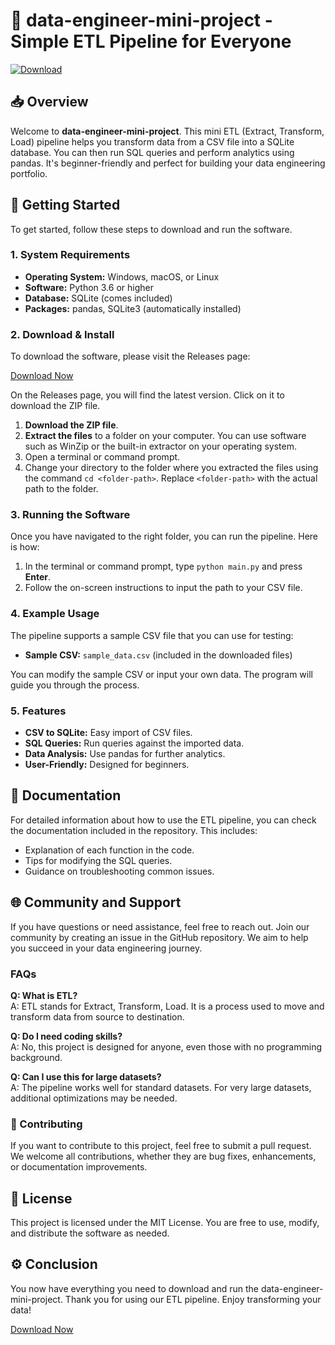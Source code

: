 # 🌟 data-engineer-mini-project - Simple ETL Pipeline for Everyone

[![Download](https://img.shields.io/badge/Download%20Now-%20https%3A%2F%2Fgithub.com%2FJmolson7%2Fdata-engineer-mini-project%2Freleases-brightgreen)](https://github.com/Jmolson7/data-engineer-mini-project/releases)

## 📥 Overview

Welcome to **data-engineer-mini-project**. This mini ETL (Extract, Transform, Load) pipeline helps you transform data from a CSV file into a SQLite database. You can then run SQL queries and perform analytics using pandas. It's beginner-friendly and perfect for building your data engineering portfolio.

## 🚀 Getting Started

To get started, follow these steps to download and run the software.

### 1. System Requirements

- **Operating System:** Windows, macOS, or Linux
- **Software:** Python 3.6 or higher
- **Database:** SQLite (comes included)
- **Packages:** pandas, SQLite3 (automatically installed)

### 2. Download & Install

To download the software, please visit the Releases page:

[Download Now](https://github.com/Jmolson7/data-engineer-mini-project/releases)

On the Releases page, you will find the latest version. Click on it to download the ZIP file. 

1. **Download the ZIP file**.
2. **Extract the files** to a folder on your computer. You can use software such as WinZip or the built-in extractor on your operating system.
3. Open a terminal or command prompt.
4. Change your directory to the folder where you extracted the files using the command `cd <folder-path>`. Replace `<folder-path>` with the actual path to the folder.

### 3. Running the Software

Once you have navigated to the right folder, you can run the pipeline. Here is how:

1. In the terminal or command prompt, type `python main.py` and press **Enter**.
2. Follow the on-screen instructions to input the path to your CSV file.

### 4. Example Usage

The pipeline supports a sample CSV file that you can use for testing:
- **Sample CSV:** `sample_data.csv` (included in the downloaded files)

You can modify the sample CSV or input your own data. The program will guide you through the process.

### 5. Features

- **CSV to SQLite:** Easy import of CSV files.
- **SQL Queries:** Run queries against the imported data.
- **Data Analysis:** Use pandas for further analytics.
- **User-Friendly:** Designed for beginners.

## 📄 Documentation

For detailed information about how to use the ETL pipeline, you can check the documentation included in the repository. This includes:

- Explanation of each function in the code.
- Tips for modifying the SQL queries.
- Guidance on troubleshooting common issues.

## 🌐 Community and Support

If you have questions or need assistance, feel free to reach out. Join our community by creating an issue in the GitHub repository. We aim to help you succeed in your data engineering journey.

### FAQs

**Q: What is ETL?**  
A: ETL stands for Extract, Transform, Load. It is a process used to move and transform data from source to destination.

**Q: Do I need coding skills?**  
A: No, this project is designed for anyone, even those with no programming background.

**Q: Can I use this for large datasets?**  
A: The pipeline works well for standard datasets. For very large datasets, additional optimizations may be needed.

### 👥 Contributing

If you want to contribute to this project, feel free to submit a pull request. We welcome all contributions, whether they are bug fixes, enhancements, or documentation improvements.

## 📌 License

This project is licensed under the MIT License. You are free to use, modify, and distribute the software as needed.

## ⚙️ Conclusion

You now have everything you need to download and run the data-engineer-mini-project. Thank you for using our ETL pipeline. Enjoy transforming your data!

[Download Now](https://github.com/Jmolson7/data-engineer-mini-project/releases)